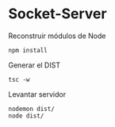 

# Socket-Server

Reconstruir módulos de Node
```
npm install
```

Generar el DIST
```
tsc -w
```

Levantar servidor
```
nodemon dist/
node dist/
```
